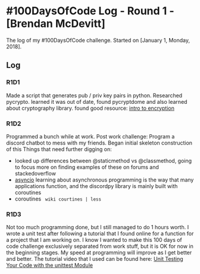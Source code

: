 # #100DaysOfCode Log - Round 1 - [Brendan McDevitt]

The log of my #100DaysOfCode challenge. Started on [January 1, Monday, 2018].

## Log

### R1D1 
Made a script that generates pub / priv key pairs in python. Researched
pycrypto. learned it was out of date, found pycryptdome and also learned about
cryptography library. found good resource: [intro to encryption](https://www.blog.pythonlibrary.org/2016/05/18/python-3-an-intro-to-encryption/)

### R1D2
Programmed a bunch while at work. Post work challenge: Program a discord
chatbot to mess with my friends. Began initial skeleton construction of this 
Things that need further digging on:
- looked up differences between @staticmethod vs @classmethod, going to focus
more on finding examples of these on forums and stackedoverflow
- [asyncio](https://docs.python.org/3/library/asyncio.html) learning about
  asynchronous programming is the way that many applications function, and the
  discordpy library is mainly built with coroutines 
- coroutines `` wiki courtines | less``


### R1D3 
Not too much programming done, but I still managed to do 1 hours worth. I
wrote a unit test after following a tutorial that I found online for a function
for a project that I am working on. I know I wanted to make this 100 days of
code challenge exclusively separated from work stuff, but it is OK for now in
the beginning stages. My speed at programming will improve as I get better and
better. The tutorial video that I used can be found here: 
[Unit Testing Your Code with the unittest Module](https://www.youtube.com/watch?v=6tNS--WetLI)

